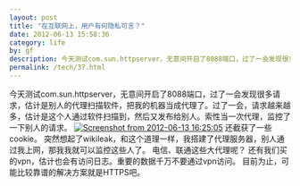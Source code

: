```yaml
---
layout: post
title: "在互联网上，用户有何隐私可言？"
date: 2012-06-13 15:58:36
category: life
by: gf
description: 今天测试com.sun.httpserver，无意间开启了8088端口，过了一会发现很多请求，估计是别人的代理扫描软件，把我的机器当成代理了。过了一会，请求越来越多，估计是这个人通过软件扫描到，然
permalink: /tech/37.html
---
```

今天测试com.sun.httpserver，无意间开启了8088端口，过了一会发现很多请求，估计是别人的代理扫描软件，把我的机器当成代理了。过了一会，请求越来越多，估计是这个人通过软件扫描到，然后又发布给别人。索性当一次代理，监控了一下别人的请求。 [![Screenshot from 2012-06-13 16:25:05][Screenshot from 2012-06-13 16_25_05]][Screenshot from 2012-06-13 16_25_05_Screenshot from 2012-06-13 16_25_05] 还截获了一些cookie。 突然想起了wikileak，和这个道理一样，我搭建了代理服务器，别人通过我上网，那我我就可以监控这些人了。 电信、联通这些大代理呢？ 还有我们买的vpn，估计也会有访问日志。重要的数据千万不要通过vpn访问。 目前为止，可能比较靠谱的解决方案就是HTTPS吧。


[Screenshot from 2012-06-13 16_25_05]: http://www.gfzj.us/gfzjus_blog/tech/2014-10-22/ad7c76f4ef7e921abcb57d8b7026e678.png
[Screenshot from 2012-06-13 16_25_05_Screenshot from 2012-06-13 16_25_05]: http://gfzj-wordpress.stor.sinaapp.com/uploads/2012/06/Screenshot-from-2012-06-13-162505.png
